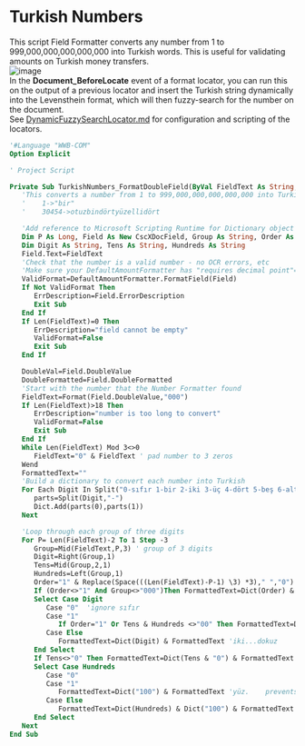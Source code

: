 # Turkish Numbers
This script Field Formatter converts any number from 1 to 999,000,000,000,000,000 into Turkish words. This is useful for validating amounts on Turkish money transfers.  
![image](https://user-images.githubusercontent.com/47416964/112871877-01029880-90c0-11eb-922d-3fc1ecf51188.png)  
In the **Document_BeforeLocate** event of a format locator, you can run this on the output of a previous locator and insert the Turkish string dynamically into the Levensthein format, which will then fuzzy-search for the number on the document.  
See [DynamicFuzzySearchLocator.md](DynamicFuzzySearchLocator.md) for configuration and scripting of the locators.
```vb
'#Language "WWB-COM"
Option Explicit

' Project Script

Private Sub TurkishNumbers_FormatDoubleField(ByVal FieldText As String, FormattedText As String, ErrDescription As String, ValidFormat As Boolean, ByRef DoubleVal As Double, ByRef DoubleFormatted As Boolean)
   'This converts a number from 1 to 999,000,000,000,000,000 into Turkish words.
   '    1->"bir"
   '    30454->otuzbindörtyüzellidört

   'Add reference to Microsoft Scripting Runtime for Dictionary object
   Dim P As Long, Field As New CscXDocField, Group As String, Order As String, parts() As String, Dict As New Dictionary
   Dim Digit As String, Tens As String, Hundreds As String
   Field.Text=FieldText
   'Check that the number is a valid number - no OCR errors, etc
   'Make sure your DefaultAmountFormatter has "requires decimal point"=false
   ValidFormat=DefaultAmountFormatter.FormatField(Field)
   If Not ValidFormat Then
      ErrDescription=Field.ErrorDescription
      Exit Sub
   End If
   If Len(FieldText)=0 Then
      ErrDescription="field cannot be empty"
      ValidFormat=False
      Exit Sub
   End If

   DoubleVal=Field.DoubleValue
   DoubleFormatted=Field.DoubleFormatted
   'Start with the number that the Number Formatter found
   FieldText=Format(Field.DoubleValue,"000")
   If Len(FieldText)>18 Then
      ErrDescription="number is too long to convert"
      ValidFormat=False
      Exit Sub
   End If
   While Len(FieldText) Mod 3<>0
      FieldText="0" & FieldText ' pad number to 3 zeros
   Wend
   FormattedText=""
   'Build a dictionary to convert each number into Turkish
   For Each Digit In Split("0-sıfır 1-bir 2-iki 3-üç 4-dört 5-beş 6-altı 7-yedi 8-sekiz 9-dokuz 10-on 20-yirmi 30-otuz 40-kırk 50-elli 60-altmış 70-yetmiş 80-seksen 90-doksan 100-yüz 1000-bin 1000000-milyon 1000000000-milyar 1000000000000-trilyon 1000000000000000-katrilyon")
      parts=Split(Digit,"-")
      Dict.Add(parts(0),parts(1))
   Next

   'Loop through each group of three digits
   For P= Len(FieldText)-2 To 1 Step -3
      Group=Mid(FieldText,P,3) ' group of 3 digits
      Digit=Right(Group,1)
      Tens=Mid(Group,2,1)
      Hundreds=Left(Group,1)
      Order="1" & Replace(Space(((Len(FieldText)-P-1) \3) *3)," ","0") ' 1, 1000, 1000000, 1000000000, 1000000000000, 1000000000000000, 1000000000000000000
      If (Order<>"1" And Group<>"000")Then FormattedText=Dict(Order) & FormattedText  'bin, milyon, milyar
      Select Case Digit
         Case "0"  'ignore sıfır
         Case "1"
            If Order="1" Or Tens & Hundreds <>"00" Then FormattedText=Dict(Digit) & FormattedText 'bir    prevents "birbin"
         Case Else
            FormattedText=Dict(Digit) & FormattedText 'iki...dokuz
      End Select
      If Tens<>"0" Then FormattedText=Dict(Tens & "0") & FormattedText ' on...doksan
      Select Case Hundreds
         Case "0"
         Case "1"
            FormattedText=Dict("100") & FormattedText 'yüz.    prevents "biryüz"
         Case Else
            FormattedText=Dict(Hundreds) & Dict("100") & FormattedText  'ikiyüz...dokuzyüz
      End Select
   Next
End Sub
```
